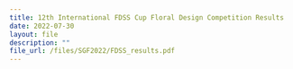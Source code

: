 ```yaml
---
title: 12th International FDSS Cup Floral Design Competition Results
date: 2022-07-30
layout: file
description: ""
file_url: /files/SGF2022/FDSS_results.pdf
---
```

